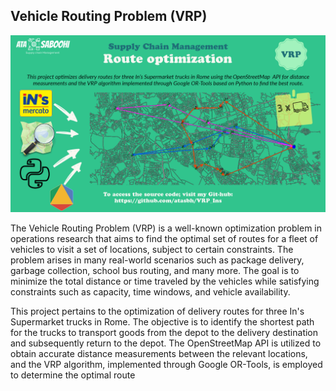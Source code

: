 ## Vehicle Routing Problem (VRP)

![Alt text](https://github.com/atasbh/VRP_Ins/blob/main/In's%20VSP-1.png)

The Vehicle Routing Problem (VRP) is a well-known optimization problem in operations research that aims to find the optimal set of routes for a fleet of vehicles to visit a set of locations, subject to certain constraints. The problem arises in many real-world scenarios such as package delivery, garbage collection, school bus routing, and many more. The goal is to minimize the total distance or time traveled by the vehicles while satisfying constraints such as capacity, time windows, and vehicle availability.

This project pertains to the optimization of delivery routes for three In's Supermarket trucks in Rome. The objective is to identify the shortest path for the trucks to transport goods from the depot to the delivery destination and subsequently return to the depot. The OpenStreetMap API is utilized to obtain accurate distance measurements between the relevant locations, and the VRP algorithm, implemented through Google OR-Tools, is employed to determine the optimal route
